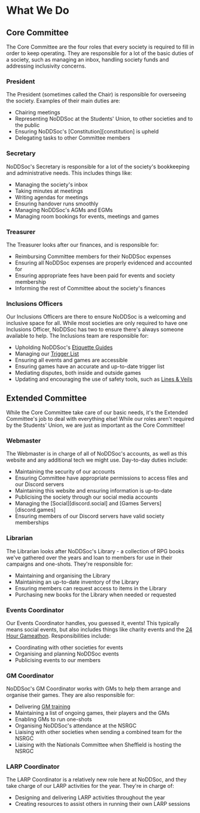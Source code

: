 # What We Do

## Core Committee

The Core Committee are the four roles that every society is required to fill in order to keep operating. They are responsible for a lot of the basic duties of a society, such as managing an inbox, handling society funds and addressing inclusivity concerns.

### President

The President (sometimes called the Chair) is responsible for overseeing the society. Examples of their main duties are:

- Chairing meetings
- Representing NoDDSoc at the Students' Union, to other societies and to the public
- Ensuring NoDDSoc's [Constitution][constitution] is upheld
- Delegating tasks to other Committee members

### Secretary

NoDDSoc's Secretary is responsible for a lot of the society's bookkeeping and administrative needs. This includes things like:

- Managing the society's inbox
- Taking minutes at meetings
- Writing agendas for meetings
- Ensuring handover runs smoothly
- Managing NoDDSoc's AGMs and EGMs
- Managing room bookings for events, meetings and games

### Treasurer

The Treasurer looks after our finances, and is responsible for:

- Reimbursing Committee members for their NoDDSoc expenses
- Ensuring all NoDDSoc expenses are properly evidenced and accounted for
- Ensuring appropriate fees have been paid for events and society membership
- Informing the rest of Committee about the society's finances

### Inclusions Officers

Our Inclusions Officers are there to ensure NoDDSoc is a welcoming and inclusive space for all. While most societies are only required to have one Inclusions Officer, NoDDSoc has two to ensure there's always someone available to help. The Inclusions team are responsible for:

- Upholding NoDDSoc's [Etiquette Guides](/safety/etiquette)
- Managing our [Trigger List](/safety/triggers)
- Ensuring all events and games are accessible
- Ensuring games have an accurate and up-to-date trigger list
- Mediating disputes, both inside and outside games
- Updating and encouraging the use of safety tools, such as [Lines & Veils](/safety/lines_veils)

## Extended Committee

While the Core Committee take care of our basic needs, it's the Extended Committee's job to deal with everything else! While our roles aren't required by the Students' Union, we are just as important as the Core Committee!

### Webmaster

The Webmaster is in charge of all of NoDDSoc's accounts, as well as this website and any additional tech we might use. Day-to-day duties include:

- Maintaining the security of our accounts
- Ensuring Committee have appropriate permissions to access files and our Discord servers
- Maintaining this website and ensuring information is up-to-date
- Publicising the society through our social media accounts
- Managing the [Social][discord.social] and [Games Servers][discord.games]
- Ensuring members of our Discord servers have valid society memberships

### Librarian

The Librarian looks after NoDDSoc's Library - a collection of RPG books we've gathered over the years and loan to members for use in their campaigns and one-shots. They're responsible for:

- Maintaining and organising the Library
- Maintaining an up-to-date inventory of the Library
- Ensuring members can request access to items in the Library
- Purchasing new books for the Library when needed or requested

### Events Coordinator

[//]: # (TODO: add link to gameathon here)

Our Events Coordinator handles, you guessed it, events! This typically means social events, but also includes things like charity events and the [24 Hour Gameathon](). Responsibilities include:

- Coordinating with other societies for events
- Organising and planning NoDDSoc events
- Publicising events to our members

### GM Coordinator

[//]: # (TODO: add a link for GM training)

NoDDSoc's GM Coordinator works with GMs to help them arrange and organise their games. They are also responsible for:

- Delivering [GM training]()
- Maintaining a list of ongoing games, their players and the GMs
- Enabling GMs to run one-shots
- Organising NoDDSoc's attendance at the NSRGC
- Liaising with other societies when sending a combined team for the NSRGC
- Liaising with the Nationals Committee when Sheffield is hosting the NSRGC

### LARP Coordinator

The LARP Coordinator is a relatively new role here at NoDDSoc, and they take charge of our LARP activities for the year. They're in charge of:

- Designing and delivering LARP activities throughout the year
- Creating resources to assist others in running their own LARP sessions